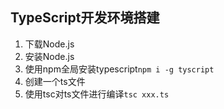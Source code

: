 ##   TypeScript开发环境搭建
1.  下载Node.js
2.  安装Node.js
3.  使用npm全局安装typescript`npm i -g tyscript`
4.  创建一个ts文件
5.  使用tsc对ts文件进行编译`tsc xxx.ts`